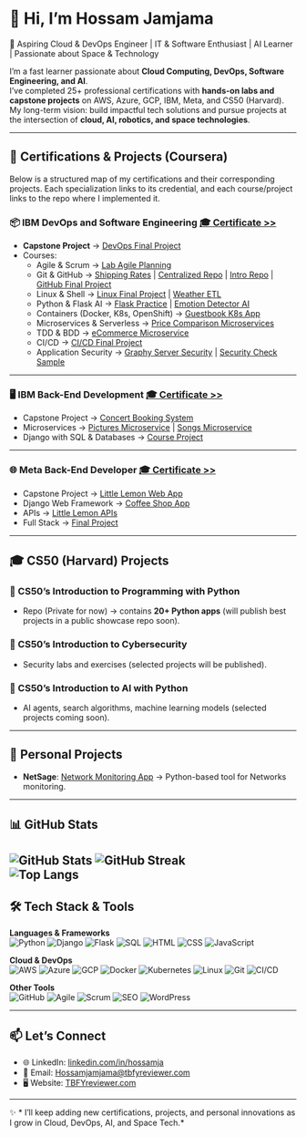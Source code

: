 # 👋 Hi, I’m Hossam Jamjama  

🚀 Aspiring Cloud & DevOps Engineer | IT & Software Enthusiast | AI Learner | Passionate about Space & Technology  

I’m a fast learner passionate about **Cloud Computing, DevOps, Software Engineering, and AI**.  
I’ve completed 25+ professional certifications with **hands-on labs and capstone projects** on AWS, Azure, GCP, IBM, Meta, and CS50 (Harvard).  
My long-term vision: build impactful tech solutions and pursue projects at the intersection of **cloud, AI, robotics, and space technologies**.  

---

## 📂 Certifications & Projects (Coursera)

Below is a structured map of my certifications and their corresponding projects. Each specialization links to its credential, and each course/project links to the repo where I implemented it.

### 📦 IBM DevOps and Software Engineering [🎓 Certificate >>](https://coursera.org/share/cf04964ea8bddf648cf31d960937586a)  
- **Capstone Project** → [DevOps Final Project](https://github.com/HossamJa/devops-capstone-project)  
- Courses:  
  - Agile & Scrum → [Lab Agile Planning](https://github.com/HossamJa/lab-agile-planning)  
  - Git & GitHub → [Shipping Rates](https://github.com/HossamJa/LogisticsShippingRates) | [Centralized Repo](https://github.com/HossamJa/Centralized-repository-shipping_calculations) | [Intro Repo](https://github.com/HossamJa/jbbmo-Introduction-to-Git-and-GitHub) | [GitHub Final Project](https://github.com/HossamJa/IBM_Git_and_Github_Final_Project-Part-1-GitHub-UI)  
  - Linux & Shell → [Linux Final Project](https://github.com/HossamJa/IBM-Linux-Commands-Shell-Scripts-Final-Project) | [Weather ETL](https://github.com/HossamJa/Historical-Weather-Forecast-Comparison-to-Actuals)  
  - Python & Flask AI → [Flask Practice](https://github.com/HossamJa/flask-practice-project-emb-ai-application) | [Emotion Detector AI](https://github.com/HossamJa/IBM_Python_and_Flask_Final_project-Emotion_Detector_AI_Based_Web_App)  
  - Containers (Docker, K8s, OpenShift) → [Guestbook K8s App](https://github.com/HossamJa/guestbook-app-docker-k8s-autoscale-ibmcloud)  
  - Microservices & Serverless → [Price Comparison Microservices](https://github.com/HossamJa/product-price-comparison-microservices-ibm-codeengine)  
  - TDD & BDD → [eCommerce Microservice](https://github.com/HossamJa/tdd-bdd-final-project)  
  - CI/CD → [CI/CD Final Project](https://github.com/HossamJa/ci-cd-final-project)  
  - Application Security → [Graphy Server Security](https://github.com/HossamJa/graphy_server_security_lab) | [Security Check Sample](https://github.com/HossamJa/IBM-Application-Security-SecurityCheckSample)  

---

### 🖥 IBM Back-End Development [🎓 Certificate >>](https://coursera.org/share/d6c7d7cf5df6f4f44ff92c630587ebee)  
- Capstone Project → [Concert Booking System](https://github.com/HossamJa/Back-end-Development-Capstone)  
- Microservices → [Pictures Microservice](https://github.com/HossamJa/Back-End-Development-Pictures) | [Songs Microservice](https://github.com/HossamJa/Back-End-Development-Songs)  
- Django with SQL & Databases → [Course Project](https://github.com/HossamJa/django-cloud-app-with-database)  

---

### 🌐 Meta Back-End Developer [🎓 Certificate >>](https://coursera.org/share/425703a1448c9555404400e798632202)  
- Capstone Project → [Little Lemon Web App](https://github.com/HossamJa/LittleLemon-Meta-Capstone-Project)  
- Django Web Framework → [Coffee Shop App](https://github.com/HossamJa/Meta-design-and-build-a-simple-Django-app)  
- APIs → [Little Lemon APIs](https://github.com/HossamJa/Meta-APIs-final-project)  
- Full Stack → [Final Project](https://github.com/HossamJa/Meta-The-Full-Stack-final-project)  

---

## 🎓 CS50 (Harvard) Projects

### 📘 CS50’s Introduction to Programming with Python  
- Repo (Private for now) → contains **20+ Python apps** (will publish best projects in a public showcase repo soon).

### 🔐 CS50’s Introduction to Cybersecurity  
- Security labs and exercises (selected projects will be published).  

### 🤖 CS50’s Introduction to AI with Python  
- AI agents, search algorithms, machine learning models (selected projects coming soon).  

---

## 🌟 Personal Projects  

- **NetSage**: [Network Monitoring App](https://github.com/HossamJa/NetSage-Network-Monitoring-Tool) → Python-based tool for Networks monitoring.  

---

## 📊 GitHub Stats  

![GitHub Stats](https://github-readme-stats.vercel.app/api?username=HossamJa&show_icons=true&theme=tokyonight)   ![GitHub Streak](https://github-readme-streak-stats.herokuapp.com/?user=HossamJa&theme=tokyonight)  
![Top Langs](https://github-readme-stats.vercel.app/api/top-langs/?username=HossamJa&layout=compact&theme=tokyonight)
---

## 🛠️ Tech Stack & Tools  

**Languages & Frameworks**  
![Python](https://img.shields.io/badge/-Python-blue?logo=python) 
![Django](https://img.shields.io/badge/-Django-darkgreen?logo=django) 
![Flask](https://img.shields.io/badge/-Flask-black?logo=flask) 
![SQL](https://img.shields.io/badge/-SQL-lightgrey?logo=postgresql) 
![HTML](https://img.shields.io/badge/-HTML-orange?logo=html5) 
![CSS](https://img.shields.io/badge/-CSS-blue?logo=css3) 
![JavaScript](https://img.shields.io/badge/-JavaScript-yellow?logo=javascript)  

**Cloud & DevOps**  
![AWS](https://img.shields.io/badge/-AWS-orange?logo=amazonaws) 
![Azure](https://img.shields.io/badge/-Azure-blue?logo=microsoftazure) 
![GCP](https://img.shields.io/badge/-Google_Cloud-blue?logo=googlecloud) 
![Docker](https://img.shields.io/badge/-Docker-blue?logo=docker) 
![Kubernetes](https://img.shields.io/badge/-Kubernetes-blue?logo=kubernetes) 
![Linux](https://img.shields.io/badge/-Linux-black?logo=linux) 
![Git](https://img.shields.io/badge/-Git-red?logo=git) 
![CI/CD](https://img.shields.io/badge/-CI/CD-yellowgreen)  

**Other Tools**  
![GitHub](https://img.shields.io/badge/-GitHub-black?logo=github) 
![Agile](https://img.shields.io/badge/-Agile-blue) 
![Scrum](https://img.shields.io/badge/-Scrum-lightblue) 
![SEO](https://img.shields.io/badge/-SEO-brightgreen) 
![WordPress](https://img.shields.io/badge/-WordPress-blue?logo=wordpress)   

---

## 📫 Let’s Connect  

- 🌐 LinkedIn: [linkedin.com/in/hossamja](https://linkedin.com/in/hossam-jamjama)  
- 📧 Email: Hossamjamjama@tbfyreviewer.com  
- 🖥️ Website: [TBFYreviewer.com](http://TBFYreviewer.com)  

---

✨ * I’ll keep adding new certifications, projects, and personal innovations as I grow in Cloud, DevOps, AI, and Space Tech.*  

